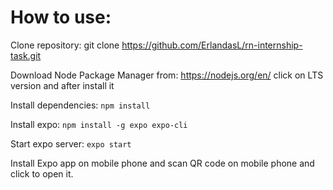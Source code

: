 
# How to use:
Clone repository: git clone https://github.com/ErlandasL/rn-internship-task.git

Download Node Package Manager from: https://nodejs.org/en/ click on LTS version and after install it

Install dependencies: `npm install`

Install expo: `npm install -g expo expo-cli`

Start expo server: `expo start`

Install Expo app on mobile phone and scan QR code on mobile phone and click to open it.




